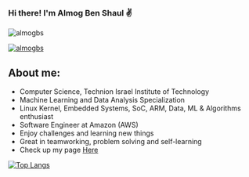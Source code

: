 ### Hi there! I'm Almog Ben Shaul ✌️

<p align="left"> <img src="https://komarev.com/ghpvc/?username=almogbs&label=Profile%20views&color=0e75b6&style=flat" alt="almogbs" /> </p>

<p align="left"> <a href="https://github.com/ryo-ma/github-profile-trophy"><img src="https://github-profile-trophy.vercel.app/?username=almogbs" alt="almogbs" /></a> </p>

## About me:
- Computer Science, Technion Israel Institute of Technology
- Machine Learning and Data Analysis Specialization
- Linux Kernel, Embedded Systems, SoC, ARM, Data, ML & Algorithms enthusiast
- Software Engineer at Amazon (AWS)
- Enjoy challenges and learning new things
- Great in teamworking, problem solving and self-learning
- Check up my page [Here](https://Almogbs.github.io)

[![Top Langs](https://github-readme-stats.vercel.app/api/top-langs/?username=almogbs&hide=javascript,html,css,scss,jupyter%20notebook&langs_count=4&theme=radical)](https://github.com/almogbs)
